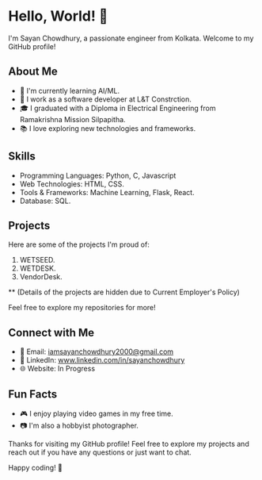 # Hello, World! 👋

I'm Sayan Chowdhury, a passionate engineer from Kolkata. Welcome to my GitHub profile!

## About Me

- 🌱 I'm currently learning AI/ML.
- 💼 I work as a software developer at L&T Constrction.
- 🎓 I graduated with a Diploma in Electrical Engineering from Ramakrishna Mission Silpapitha.
- 📚 I love exploring new technologies and frameworks.

## Skills

- Programming Languages: Python, C, Javascript
- Web Technologies: HTML, CSS.
- Tools & Frameworks: Machine Learning, Flask, React.
- Database: SQL.

## Projects

Here are some of the projects I'm proud of:

1. WETSEED.
2. WETDESK.
3. VendorDesk.

** (Details of the projects are hidden due to Current Employer's Policy)

Feel free to explore my repositories for more!

## Connect with Me

- 📧 Email: iamsayanchowdhury2000@gmail.com
- 💼 LinkedIn: www.linkedin.com/in/sayanchowdhury
- 🌐 Website: In Progress

## Fun Facts

- 🎮 I enjoy playing video games in my free time.
- 📷 I'm also a hobbyist photographer.

Thanks for visiting my GitHub profile! Feel free to explore my projects and reach out if you have any questions or just want to chat.

Happy coding! 🚀

